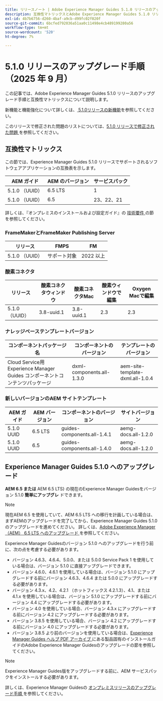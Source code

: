 ```yaml
---
title: リリースノート | Adobe Experience Manager Guides 5.1.0 リリースのアップグレード手順
description: 互換性マトリックスとAdobe Experience Manager Guides 5.1.0 リリースへのアップグレード方法について説明します。
exl-id: 4b7b6756-d260-4baf-a9cb-d99fc02f020f
source-git-commit: 6bcfed792036a51aa0c11498e4cb489199280a56
workflow-type: tm+mt
source-wordcount: '520'
ht-degree: 7%

---
```


# 5.1.0 リリースのアップグレード手順（2025 年 9 月）

この記事では、Adobe Experience Manager Guides 5.1.0 リリースのアップグレード手順と互換性マトリックスについて説明します。

新機能と機能強化について詳しくは、[ 5.1.0リリースの新機能](../release-info/whats-new-5-1-0.md)を参照してください。

このリリースで修正された問題のリストについては、[5.1.0 リリースで修正された問題 ](../release-info/fixed-issues-5-1-0.md) を参照してください。

## 互換性マトリックス

この節では、Experience Manager Guides 5.1.0 リリースでサポートされるソフトウェアアプリケーションの互換表を示します。

| AEM ガイド | AEM のバージョン | サービスパック |
| --- | --- | --- |
| 5.1.0 （UUID） | 6.5 LTS | 1 |
| 5.1.0 （UUID） | 6.5 | 23、22、21 |

詳しくは、『オンプレミスのインストールおよび設定ガイド』の [ 技術要件 ](../install-guide/download-install-technical-requirements.md) の節を参照してください。

### FrameMakerとFrameMaker Publishing Server

| リリース | FMPS | FM |
| --- | --- | --- |
| 5.1.0 （UUID） | サポート対象 | 2022 以上 |

### 酸素コネクタ

| リリース | 酸素コネクタウィンドウ | 酸素コネクタMac | 酸素ウィンドウで編集 | Oxygen Macで編集 |
| --- | --- | --- |--- |--- |
| 5.1.0 （UUID） | 3.8-uuid.1 | 3.8-uuid.1 | 2.3 | 2.3 |

### ナレッジベーステンプレートバージョン

| コンポーネントパッケージ名 | コンポーネントのバージョン | テンプレートのバージョン |
|---|---|---|
| Cloud Service用Experience Manager Guides コンポーネントコンテンツパッケージ | dxml-components.all-1.3.0 | aem-site-template-dxml.all-1.0.4 |

### 新しいバージョンのAEM サイトテンプレート


| AEM ガイド | AEM バージョン | コンポーネントのバージョン | サイトバージョン |
|---|---|---| ---|
| 5.1.0 UUID | 6.5 LTS | guides-components.all-1.4.1 | aemg-docs.all-1.2.0 |
| 5.1.0 UUID | 6.5 | guides-components.all-1.4.0 | aemg-docs.all-1.2.0 |

## Experience Manager Guides 5.1.0 へのアップグレード

**AEM 6.5 または** AEM 6.5 LTS} の現在のExperience Manager Guidesをバージョン 5.1.0 **簡単にアップグレ** ドできます。

>[!NOTE]
>
> 現在AEM 6.5 を使用していて、AEM 6.5 LTS への移行を計画している場合は、まずAEMのアップグレードを完了してから、Experience Manager Guides 5.1.0 のアップグレードを進めてください。 詳しくは、[Adobe Experience Manager（AEM） 6.5 LTS へのアップグレード ](https://experienceleague.adobe.com/en/docs/experience-manager-65-lts/content/implementing/deploying/upgrading/upgrade) を参照してください。

Experience Manager Guidesのバージョン 5.1.0 へのアップグレードを行う前に、次の点を考慮する必要があります。

- バージョン 4.6.3、4.6.4、5.0.0、または 5.0.0 Service Pack 1 を使用している場合は、バージョン 5.1.0 に直接アップグレードできます。
- バージョン 4.6.0、4.6.1 を使用している場合は、バージョン 5.1.0 にアップグレードする前にバージョン 4.6.3、4.6.4 または 5.0.0 にアップグレードする必要があります。
- バージョン 4.3.x、4.2、4.2.1 （ホットフィックス 4.2.1.3）、4.1、または 4.1.x を使用している場合は、バージョン 5.1.0 にアップグレードする前にバージョン 4.4 にアップグレードする必要があります。
- バージョン 4.0 を使用している場合、バージョン 4.3.x にアップグレードする前にバージョン 4.2 にアップグレードする必要があります。
- バージョン 3.8.5 を使用している場合、バージョン 4.2 にアップグレードする前にバージョン 4.0 にアップグレードする必要があります。
- バージョン 3.8.5 より前のバージョンを使用している場合は、[Experience Manager Guides ヘルプ PDF アーカイブ ](https://helpx.adobe.com/xml-documentation-for-experience-manager/archive.html) にある製品固有のインストールガイドのAdobe Experience Manager Guidesのアップグレードの節を参照してください。

>[!NOTE]
>
>Experience Manager Guides版をアップグレードする前に、AEM サービスパックをインストールする必要があります。

詳しくは、Experience Manager Guidesの [ オンプレミスリリースのアップグレード手順 ](../install-guide/upgrade-xml-documentation.md) を参照してください。


